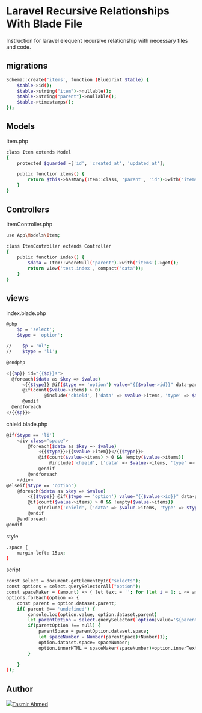 
# Laravel Recursive Relationships With Blade File

Instruction for laravel elequent recursive relationship with necessary files and code.

## migrations
```bash
Schema::create('items', function (Blueprint $table) {
    $table->id();
    $table->string("item")->nullable();
    $table->string("parent")->nullable();
    $table->timestamps();
});
```

## Models

Item.php

```bash
class Item extends Model
{
    protected $guarded =['id', 'created_at', 'updated_at'];

    public function items() {
        return $this->hasMany(Item::class, 'parent', 'id')->with('items');
    }
}
```

## Controllers

ItemController.php

```bash
use App\Models\Item;

class ItemController extends Controller
{
    public function index() {
        $data = Item::whereNull("parent")->with('items')->get();
        return view('test.index', compact('data'));
    }
}

```

## views

index.blade.php

```bash
@php
    $p = 'select';
    $type = 'option';

//    $p = 'ul';
//    $type = 'li';

@endphp

<{{$p}} id="{{$p}}s">
  @foreach($data as $key => $value)
      <{{$type}} @if($type == 'option') value="{{$value->id}}" data-parent="{{$value->parent}}" data-space="0" @endif>{{$value->item}} ({{count($value->items) ?? 0}})</{{$type}}>
      @if(count($value->items) > 0)
              @include('chield', ['data' => $value->items, 'type' => $type])
      @endif
  @endforeach
</{{$p}}>

```

chield.blade.php

```bash
@if($type == 'li')
    <div class="space">
        @foreach($data as $key => $value)
            <{{$type}}>{{$value->item}}</{{$type}}>
            @if(count($value->items) > 0 && !empty($value->items))
                @include('chield', ['data' => $value->items, 'type' => $type])
            @endif
        @endforeach
    </div>
@elseif($type == 'option')
    @foreach($data as $key => $value)
        <{{$type}} @if($type == 'option') value="{{$value->id}}" data-parent="{{$value->parent}}" data-space="1" @endif>{{$value->item}}</{{$type}}>
        @if(count($value->items) > 0 && !empty($value->items))
            @include('chield', ['data' => $value->items, 'type' => $type])
        @endif
    @endforeach
@endif
```

style

```bash
.space {
    margin-left: 15px;
}
```

script

```bash
const select = document.getElementById("selects");
const options = select.querySelectorAll("option");
const spaceMaker = (amount) => { let text = ''; for (let i = 1; i <= amount; i++) { /*if(i==amount){text+='&rArr;'} else {text+='='} */ text += '&nbsp;&nbsp;'; } return text; };
options.forEach(option => {
    const parent = option.dataset.parent;
    if( parent !== 'undefined') {
        console.log(option.value, option.dataset.parent)
        let parentOption = select.querySelector(`option[value='${parent}']`);
        if(parentOption !== null) {
            parentSpace = parentOption.dataset.space;
            let spaceNumber = Number(parentSpace)+Number(1);
            option.dataset.space= spaceNumber;
            option.innerHTML = spaceMaker(spaceNumber)+option.innerText;
        }

    }
});
```
## Author
<p align="left">
<a href="https://github.com/tasmir" target="_blank" vartical-align="middle"><img src="https://avatars.githubusercontent.com/u/25658870?s=40&v=4">Tasmir Ahmed</a>
</p>

